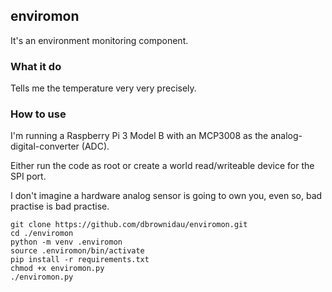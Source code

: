 ## enviromon

It's an environment monitoring component.

### What it do

Tells me the temperature very very precisely.

### How to use

I'm running a Raspberry Pi 3 Model B with an MCP3008 as the analog-digital-converter (ADC).

Either run the code as root or create a world read/writeable device for the SPI port.

I don't imagine a hardware analog sensor is going to own you, even so, bad practise is bad practise.

```
git clone https://github.com/dbrownidau/enviromon.git
cd ./enviromon
python -m venv .enviromon
source .enviromon/bin/activate
pip install -r requirements.txt
chmod +x enviromon.py
./enviromon.py
```
